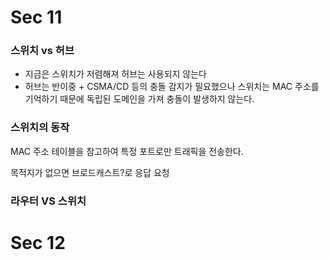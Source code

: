 # Sec 11

### 스위치 vs 허브

- 지금은 스위치가 저렴해져 허브는 사용되지 않는다
- 허브는 반이중 + CSMA/CD 등의 충돌 감지가 필요했으나 스위치는 MAC 주소를 기억하기 때문에 독립된 도메인을 가져 충돌이 발생하지 않는다.

### 스위치의 동작

MAC 주소 테이블을 참고하여 특정 포트로만 트래픽을 전송한다.

목적지가 없으면 브로드캐스트?로 응답 요청

### 라우터 VS 스위치



# Sec 12